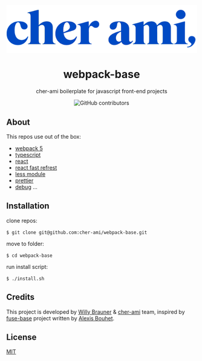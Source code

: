 <img align="center" src="logo.png" alt="cher-ami logo">

<h1 align="center">webpack-base</h1>

<p align="center">cher-ami boilerplate for javascript front-end projects</p>

<p align="center">
    <img alt="GitHub contributors" src="https://img.shields.io/github/contributors/cher-ami/webpack-base?style=flat-square">
</p>

## About

This repos use out of the box:

- [webpack 5](https://webpack.js.org/)
- [typescript](https://www.typescriptlang.org/)
- [react](https://reactjs.org/)
- [react fast refrest](https://github.com/pmmmwh/react-refresh-webpack-plugin)
- [less module](http://lesscss.org/)
- [prettier](https://prettier.io/)
- [debug](https://www.npmjs.com/package/debug)
  ...

## Installation

clone repos:

```shell script
$ git clone git@github.com:cher-ami/webpack-base.git
```

move to folder:

```shell script
$ cd webpack-base
```

run install script:

```shell script
$ ./install.sh
```

## Credits

This project is developed by [Willy Brauner](https://willybrauner.com) & [cher-ami](https://cher-ami.tv) team, inspired by
[fuse-base](https://github.com/solid-js/fuse-base) project written by [Alexis Bouhet](https://zouloux.com).

## License

[MIT](./LICENSE)

